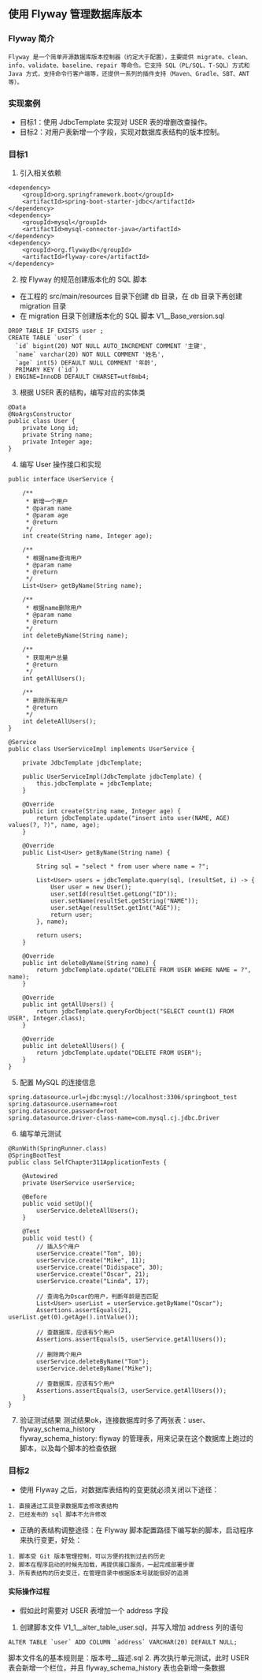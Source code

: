 ## 使用 Flyway 管理数据库版本
### Flyway 简介
```
Flyway 是一个简单开源数据库版本控制器（约定大于配置），主要提供 migrate、clean、info、validate、baseline、repair 等命令。它支持 SQL（PL/SQL、T-SQL）方式和 Java 方式，支持命令行客户端等，还提供一系列的插件支持（Maven、Gradle、SBT、ANT等）。
```
### 实现案例
+ 目标1：使用 JdbcTemplate 实现对 USER 表的增删改查操作。
+ 目标2：对用户表新增一个字段，实现对数据库表结构的版本控制。
### 目标1
1. 引入相关依赖
```
<dependency>
    <groupId>org.springframework.boot</groupId>
    <artifactId>spring-boot-starter-jdbc</artifactId>
</dependency>
<dependency>
    <groupId>mysql</groupId>
    <artifactId>mysql-connector-java</artifactId>
</dependency>
<dependency>
    <groupId>org.flywaydb</groupId>
    <artifactId>flyway-core</artifactId>
</dependency>
```
2. 按 Flyway 的规范创建版本化的 SQL 脚本
+ 在工程的 src/main/resources 目录下创建 db 目录，在 db 目录下再创建 migration 目录
+ 在 migration 目录下创建版本化的 SQL 脚本 V1__Base_version.sql
```
DROP TABLE IF EXISTS user ;
CREATE TABLE `user` (
  `id` bigint(20) NOT NULL AUTO_INCREMENT COMMENT '主键',
  `name` varchar(20) NOT NULL COMMENT '姓名',
  `age` int(5) DEFAULT NULL COMMENT '年龄',
  PRIMARY KEY (`id`)
) ENGINE=InnoDB DEFAULT CHARSET=utf8mb4;
```
3. 根据 USER 表的结构，编写对应的实体类
```
@Data
@NoArgsConstructor
public class User {
    private Long id;
    private String name;
    private Integer age;
}
```
4. 编写 User 操作接口和实现
```
public interface UserService {

    /**
     * 新增一个用户
     * @param name
     * @param age
     * @return
     */
    int create(String name, Integer age);

    /**
     * 根据name查询用户
     * @param name
     * @return
     */
    List<User> getByName(String name);

    /**
     * 根据name删除用户
     * @param name
     * @return
     */
    int deleteByName(String name);

    /**
     * 获取用户总量
     * @return
     */
    int getAllUsers();

    /**
     * 删除所有用户
     * @return
     */
    int deleteAllUsers();
}
```
```
@Service
public class UserServiceImpl implements UserService {

    private JdbcTemplate jdbcTemplate;

    public UserServiceImpl(JdbcTemplate jdbcTemplate) {
        this.jdbcTemplate = jdbcTemplate;
    }

    @Override
    public int create(String name, Integer age) {
        return jdbcTemplate.update("insert into user(NAME, AGE) values(?, ?)", name, age);
    }

    @Override
    public List<User> getByName(String name) {

        String sql = "select * from user where name = ?";

        List<User> users = jdbcTemplate.query(sql, (resultSet, i) -> {
            User user = new User();
            user.setId(resultSet.getLong("ID"));
            user.setName(resultSet.getString("NAME"));
            user.setAge(resultSet.getInt("AGE"));
            return user;
        }, name);

        return users;
    }

    @Override
    public int deleteByName(String name) {
        return jdbcTemplate.update("DELETE FROM USER WHERE NAME = ?", name);
    }

    @Override
    public int getAllUsers() {
        return jdbcTemplate.queryForObject("SELECT count(1) FROM USER", Integer.class);
    }

    @Override
    public int deleteAllUsers() {
        return jdbcTemplate.update("DELETE FROM USER");
    }
}
```
5. 配置 MySQL 的连接信息
```
spring.datasource.url=jdbc:mysql://localhost:3306/springboot_test
spring.datasource.username=root
spring.datasource.password=root
spring.datasource.driver-class-name=com.mysql.cj.jdbc.Driver
```
6. 编写单元测试
```
@RunWith(SpringRunner.class)
@SpringBootTest
public class SelfChapter311ApplicationTests {

    @Autowired
    private UserService userService;

    @Before
    public void setUp(){
        userService.deleteAllUsers();
    }

    @Test
    public void test() {
        // 插入5个用户
        userService.create("Tom", 10);
        userService.create("Mike", 11);
        userService.create("Didispace", 30);
        userService.create("Oscar", 21);
        userService.create("Linda", 17);

        // 查询名为Oscar的用户，判断年龄是否匹配
        List<User> userList = userService.getByName("Oscar");
        Assertions.assertEquals(21, userList.get(0).getAge().intValue());

        // 查数据库，应该有5个用户
        Assertions.assertEquals(5, userService.getAllUsers());

        // 删除两个用户
        userService.deleteByName("Tom");
        userService.deleteByName("Mike");

        // 查数据库，应该有5个用户
        Assertions.assertEquals(3, userService.getAllUsers());
    }
}
```
7. 验证测试结果
测试结果ok，连接数据库时多了两张表：user、flyway_schema_history  
flyway_schema_history: flyway 的管理表，用来记录在这个数据库上跑过的脚本，以及每个脚本的检查依据

### 目标2
+ 使用 Flyway 之后，对数据库表结构的变更就必须关闭以下途径：
```
1. 直接通过工具登录数据库去修改表结构
2. 已经发布的 sql 脚本不允许修改
```
+ 正确的表结构调整途径：在 Flyway 脚本配置路径下编写新的脚本，启动程序来执行变更，好处：
```
1. 脚本受 Git 版本管理控制，可以方便的找到过去的历史
2. 脚本在程序启动的时候先加载，再提供接口服务，一起完成部署步骤
3. 所有表结构的历史变迁，在管理目录中根据版本号就能很好的追溯
```
#### 实际操作过程
+ 假如此时需要对 USER 表增加一个 address 字段
1. 创建脚本文件 V1_1__alter_table_user.sql，并写入增加 address 列的语句
```
ALTER TABLE `user` ADD COLUMN `address` VARCHAR(20) DEFAULT NULL;
```
脚本文件名的基本规则是：版本号__描述.sql
2. 再次执行单元测试，此时 USER 表会新增一个栏位，并且 flyway_schema_history 表也会新增一条数据